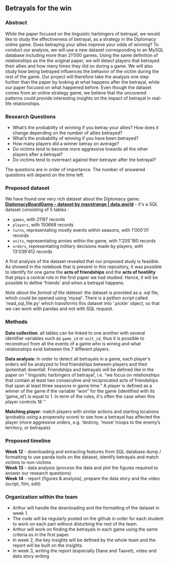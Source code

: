 ## Betrayals for the win 

### Abstract

While the paper focused on the linguistic harbingers of betrayal, we would like to study the effectiveness of betrayal, as a strategy in the Diplomacy online game. Does betraying your allies improve your odds of winning? To conduct our analysis, we will use a new dataset corresponding to an MySQL database including more than 21’000 games. Using the same definition of relationships as the the original paper, we will detect players that betrayed their allies and how many times they did so during a game. We will also study how being betrayed influences the behavior of the victim during the rest of the game. Our project will therefore take the analysis one step further than the paper by looking at what happens after the betrayal, while our paper focused on what happened before. Even though the dataset comes from an online strategy game, we believe that the uncovered patterns could provide interesting insights on the impact of betrayal in real-life relationships.

### Research Questions 

- What’s the probability of winning if you betray your allies? How does it change depending on the number of allies betrayed? 
- What’s the probability of winning if you have been betrayed?
- How many players did a winner betray on average?
- Do victims tend to become more aggressive towards all the other players after a betrayal?
- Do victims tend to overreact against their betrayer after the betrayal?

The questions are in order of importance. The number of answered questions will depend on the time left. 

### Proposed dataset 

We have found one very rich dataset about the Diplomacy game: **[DiplomacyBoardGame - dataset by maxstrange | data.world](https://data.world/maxstrange/diplomacyboardgame)** - it's a SQL dataset consisting of 5 tables :
- `games`, with 21197 records
- `players`, with 150668 records
- `turns`, representating mostly events within seasons, with 1'005'01 records
- `units`, representating armies within the game, with 1'205'180 records
- `orders`, representating military decisions made by players, with 13'039'412 records

A first analysis of the dataset revealed that our proposed study is feasible. As showed in the notebook that is present in this repository, it was possible to identify for one game the **acts of friendships** and the **acts of hostility** that plays a central role in the first paper we had studied. Hence, it will be possible to define 'friends' and when a betrayal happens.

*Note about the format of the dataset*: the dataset is provided as a .sql file, which could be opened using 'mysql'. There is a python script called 'read_sql_file.py' which transforms this dataset into '.pickle' object, so that we can work with pandas and not with SQL request. 

### Methods

**Data collection**:  all tables can be linked to one another with several identifier variables such as `game_id` or `unit_id`, thus it is possible to reconstruct from all the events of a game who is wining and what relationships exist between the 7 different players.

**Data analysis**: In order to detect all betrayals in a game, each player's orders will be analyzed to find friendships between players and their (potential) downfall. Friendships and betrayals will be defined like in the paper on “ linguistic harbingers of betrayal’, i.e. “we focus on relationships that contain at least two consecutive and reciprocated acts of friendships that span at least three seasons in game time.”  A player is defined as a winner of the game if the variable “won” for the game (identified with its ‘game_id’) is equal to 1. In term of the rules, it's often the case when this player controls 18 '' 

**Matching player**:  match players with similar actions and starting locations (probably using a propensity score) to see how a betrayal has affected the player (more aggressive orders, e.g. ‘destroy, ‘move’ troops to the enemy’s territory, or betrayals)

### Proposed timeline

**Week 12** - downloading and extracting features from SQL database dump / formatting to use panda tools on the dataset, identify betrayals and match victims to non-victims <br>
**Week 13** - data analysis (process the data and plot the figures required to answer our research questions)<br>
**Week 14** - report (figures & analysis), prepare the data story and the video (script, film, edit)

### Organization within the team

- Arthur will handle the downloading and the formatting of the dataset in week 1. 
- The code will be regularly posted on the github in order for each student to work on each part without disturbing the rest of the team.
- Arthur will work on finding the betrayals in each game using the same criteria as in the first paper. 
- In week 2, the key insights will be defined by the whole team and the report will be built on the insights.
- In week 3, writing the report (especially Diane and Taavet), video and data story writing


